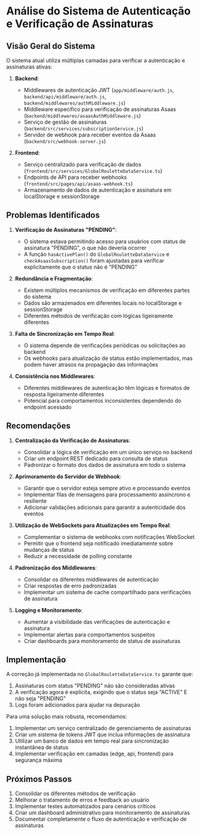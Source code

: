 # Análise do Sistema de Autenticação e Verificação de Assinaturas

## Visão Geral do Sistema

O sistema atual utiliza múltiplas camadas para verificar a autenticação e assinaturas ativas:

1. **Backend**:
   - Middlewares de autenticação JWT (`app/middleware/auth.js`, `backend/api/middleware/auth.js`, `backend/middlewares/authMiddleware.js`)
   - Middleware específico para verificação de assinaturas Asaas (`backend/middlewares/asaasAuthMiddleware.js`)
   - Serviço de gestão de assinaturas (`backend/src/services/subscriptionService.js`)
   - Servidor de webhook para receber eventos da Asaas (`backend/src/webhook-server.js`)

2. **Frontend**:
   - Serviço centralizado para verificação de dados (`frontend/src/services/GlobalRouletteDataService.ts`)
   - Endpoints de API para receber webhooks (`frontend/src/pages/api/asaas-webhook.ts`)
   - Armazenamento de dados de autenticação e assinatura em localStorage e sessionStorage

## Problemas Identificados

1. **Verificação de Assinaturas "PENDING"**:
   - O sistema estava permitindo acesso para usuários com status de assinatura "PENDING", o que não deveria ocorrer
   - A função `hasActivePlan()` do `GlobalRouletteDataService` e `checkAsaasSubscription()` foram ajustadas para verificar explicitamente que o status não é "PENDING"

2. **Redundância e Fragmentação**:
   - Existem múltiplos mecanismos de verificação em diferentes partes do sistema
   - Dados são armazenados em diferentes locais no localStorage e sessionStorage
   - Diferentes métodos de verificação com lógicas ligeiramente diferentes

3. **Falta de Sincronização em Tempo Real**:
   - O sistema depende de verificações periódicas ou solicitações ao backend
   - Os webhooks para atualização de status estão implementados, mas podem haver atrasos na propagação das informações

4. **Consistência nos Middlewares**:
   - Diferentes middlewares de autenticação têm lógicas e formatos de resposta ligeiramente diferentes
   - Potencial para comportamentos inconsistentes dependendo do endpoint acessado

## Recomendações

1. **Centralização da Verificação de Assinaturas**:
   - Consolidar a lógica de verificação em um único serviço no backend
   - Criar um endpoint REST dedicado para consulta de status
   - Padronizar o formato dos dados de assinatura em todo o sistema

2. **Aprimoramento do Servidor de Webhook**:
   - Garantir que o servidor esteja sempre ativo e processando eventos
   - Implementar filas de mensagens para processamento assíncrono e resiliente
   - Adicionar validações adicionais para garantir a autenticidade dos eventos

3. **Utilização de WebSockets para Atualizações em Tempo Real**:
   - Complementar o sistema de webhooks com notificações WebSocket
   - Permitir que o frontend seja notificado imediatamente sobre mudanças de status
   - Reduzir a necessidade de polling constante

4. **Padronização dos Middlewares**:
   - Consolidar os diferentes middlewares de autenticação
   - Criar respostas de erro padronizadas
   - Implementar um sistema de cache compartilhado para verificações de assinatura

5. **Logging e Monitoramento**:
   - Aumentar a visibilidade das verificações de autenticação e assinatura
   - Implementar alertas para comportamentos suspeitos
   - Criar dashboards para monitoramento de status de assinaturas

## Implementação

A correção já implementada no `GlobalRouletteDataService.ts` garante que:

1. Assinaturas com status "PENDING" não são consideradas ativas
2. A verificação agora é explícita, exigindo que o status seja "ACTIVE" E não seja "PENDING"
3. Logs foram adicionados para ajudar na depuração

Para uma solução mais robusta, recomendamos:

1. Implementar um serviço centralizado de gerenciamento de assinaturas
2. Criar um sistema de tokens JWT que inclua informações de assinatura
3. Utilizar um banco de dados em tempo real para sincronização instantânea de status
4. Implementar verificação em camadas (edge, api, frontend) para segurança máxima

## Próximos Passos

1. Consolidar os diferentes métodos de verificação
2. Melhorar o tratamento de erros e feedback ao usuário
3. Implementar testes automatizados para cenários críticos
4. Criar um dashboard administrativo para monitoramento de assinaturas
5. Documentar completamente o fluxo de autenticação e verificação de assinaturas 
